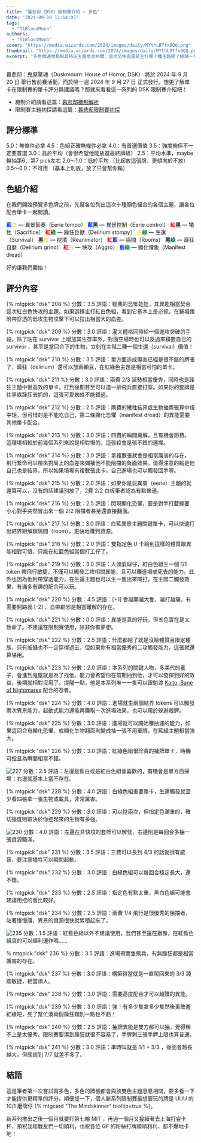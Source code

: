```yaml
---
title: "暮悲邸（DSK）限制賽介紹 — 多色"
date: "2024-09-19 11:14:05"
tags:
  - "T1BloodMoon"
authors:
  - "T1BloodMoon"
cover: "https://media.wizards.com/2024/images/daily/MYthLBTfx9QQ.png"
thumbnail: "https://media.wizards.com/2024/images/daily/MYthLBTfx9QQ.png"
excerpt: "多色牌通常都和其特定主題息息相關，這次恐怖鬼屋是主打哪十種主題呢？總歸一句：我怕"
---
```


暮悲邸：鬼屋驚魂（Duskmourn: House of Horror, DSK） 將於 2024 年 9 月 20 日 舉行售前賽活動，而於隔一週 2024 年 9 月 27 日 正式發行，想更了解單卡在限制賽的單卡評分與建議嗎？那就來看看這一系列的 DSK 限制賽介紹吧！

- 機制介紹請看這篇：[暮悲邸機制解析](https://guildmagesforum.tw/DSK-mechanism/)
- 限制賽主題初探請看這篇：[暮悲邸限制賽初探](https://guildmagesforum.tw/DSK-Limited-Preliminary/)



## 評分標準

5.0：無條件必拿
4.5：色組正確無條件必拿
4.0：有首選價值 
3.5：強度夠但不一定要首選 
3.0：高於平均（會很希望他能放進最終牌組）
2.5：平均水準，maybe輪抽第6、第7 pick左右
2.0～1.0：低於平均 （比起放這張牌，更傾向於不放）
0.5～0.0：不可用 （基本上別放，放了只會幫你輸）

## 色組介紹

在我們開始預覽多色牌之前，先幫各位列出這次十種顏色組合的各個主題，讓各位配合單卡一起閱讀。

**<font color="#023FFD">藍</font><font color="#FED761">白</font>** — 異景節奏（Eerie tempo）
**<font color="#023FFD">藍</font>黑** — 異景控制（Eerie control）
**<font color="#FD0214">紅</font>黑** — 犧牲（Sacrifice）
**<font color="#FD0214">紅</font><font color="#0A883B">綠</font>** — 躁狂巨獸（Delirium stompy）
**<font color="#FED761">白</font><font color="#0A883B">綠</font>** — 生還（Survival）
**黑<font color="#FED761">白</font>** — 挖墳（Reanimator）
**<font color="#FD0214">紅</font><font color="#023FFD">藍</font>** — 隔間（Rooms）
**黑<font color="#0A883B">綠</font>** — 躁狂自磨（Delirium grind）
**<font color="#FD0214">紅</font><font color="#FED761">白</font>** — 快攻（Aggro）
**<font color="#023FFD">藍</font><font color="#0A883B">綠</font>** — 顯化懼象（Manifest dread）
 
好的讓我們開始！
 
## 評分內容
 

{% mtgpick "dsk" 208 %}
分數：3.5
評語：經典的恐怖娃娃，其異能相當契合這次紅白色快攻的主題。如果選擇主打紅白色組，看到它基本上是必抓，在鋪場跟附帶穿透的低攻生物攻擊下可以拉出相當大的血差。

<!---209--->
{% mtgpick "dsk" 209 %}
分數：3.0
評語：灌大體格同時給一個進攻突破的手段，除了貼在 survivor 上增加其生存率外，對面空場時也可以反過來橫置自己的 survivor ，甚至是當回合下的生物，立刻在主階二賺一個生還（survival）價值！

<!---210--->
{% mtgpick "dsk" 210 %}
分數：3.5
評語：單方面造成傷害已經是很不錯的牌張了，躁狂（delirium）還可以放兩顆豆，在紅綠色主題是相當可怕的單卡。

<!---211--->
{% mtgpick "dsk" 211 %}
分數：3.0
評語：兩費 2/3 延勢相當優秀，同時也是躁狂主題中很高效的單卡，打到後期甚至可以造一排飛兵直接打穿。如果你的套牌是往黑綠躁狂去抓的，這張可愛蜘蛛不能錯過。

<!---212--->
{% mtgpick "dsk" 212 %}
分數：2.5
評語：兩費的犧牲結界或生物抽兩張算中規中矩，但可惜的是不能吃自己，第二條顯化恐懼（manifest dread）的異能需要其他單卡配合。

<!---213--->
{% mtgpick "dsk" 213 %}
分數：3.0
評語：四費的瞬間萬解，且有機會節費。這環境相較於前幾個系列來說是相對慢的，這張殺會是張不錯的選擇。

<!---214--->
{% mtgpick "dsk" 214 %}
分數：3.0
評語：拿複數張就會是相當厲害的存在，飛行繫命可以帶來對局上的血差來彌補他不能阻擋的負面效果。值得注意的點是他自己也是結界，所以如果墳場有複數張此卡，自己進場也可以觸發回手喔。

<!---215--->
{% mtgpick "dsk" 215 %}
分數：2.0
評語：如果你是玩異景（eerie）主題的就還算可以，沒有的話建議別放了，2費 2/2 白板筆者認為有點普通。

<!---216--->
{% mtgpick "dsk" 216 %}
分數：2.5
評語：閃現顯化恐懼，要是對手打藍綠要小心對手突然冒出來一個 2/2 阻擋者甚至還直接翻面。

<!---217--->
{% mtgpick "dsk" 217 %}
分數：3.0
評語：白藍異景主題關鍵單卡，可以快速打出結界跟解鎖隔間（room），更快地賺到資源。

<!---218--->
{% mtgpick "dsk" 218 %}
分數：2.0
評語：雙指定色 U 卡給到這樣的體質跟異能相對可惜，只能在紅藍色組當個打工仔了。

<!---219--->
{% mtgpick "dsk" 219 %}
分數：3.0
評語：人頭氣球仔，紅白色組生一個 1/1 token 帶飛行敏捷，不僅可以觸發二攻相關異能，且可以賺進場或死去的能力。此外也因為他附帶穿透能力，在生還主題也可以生一隻出來喊打，在主階二觸發效果，有滿多有趣的配合可以玩。

<!---220--->
{% mtgpick "dsk" 220 %}
分數：4.5
評語：[+1] 會越開越大隻、越打越痛，有需要開路就 [-2] 。自帶辟邪是相當難解的存在。

<!---221--->
{% mtgpick "dsk" 221 %}
分數：0.0
評語：異能是真的好玩，但五色實在是太致命了。不建議在限制賽使用，除非你有夢想。

<!---222--->
{% mtgpick "dsk" 222 %}
分數：2.5
評語：什麼都給了就是沒給體質且限定種族，只有威懾也不一定穿得過去，但如果你有相當優秀的二攻觸發能力，這張就還算堪用。

<!---223--->
{% mtgpick "dsk" 223 %}
分數：2.0
評語：本系列的關鍵人物，多美代的養子，會進到鬼屋就是為了找他。能力會希望你在前期抽到他，才可以發揮到好的效益，後期就相對沒用了。提醒一點，他是本系列唯一一隻可以跟魁渡 [Kaito, Bane of Nightmares](https://scryfall.com/card/dsk/220/kaito-bane-of-nightmares) 配合的忍者。

<!---224--->
{% mtgpick "dsk" 224 %}
分數：4.0
評語：進場就生兩個結界 tokens 可以觸發兩次異景能力，起動式能力還能再賺取一次進場效果，也可以用於躲避殺牌。

<!---225--->
{% mtgpick "dsk" 225 %}
分數：3.0
評語：進場就可以開始賺抽濾的能力，如果這回合有顯化恐懼、或顯化生物翻面則變成抽一張不用棄牌，在藍綠主題相當強大。

<!---226--->
{% mtgpick "dsk" 226 %}
分數：3.0
評語：紅綠色組很珍貴的補牌單卡，時機可控且為瞬間相當不錯。

<!---227--->
![227](https://i.imgur.com/MUli3mT.png)
分數：2.5
評語：左邊是藍白或是紅白色組會喜歡的，有機會是單方面掃場；右邊就基本上當不存在。

<!---228--->
{% mtgpick "dsk" 228 %}
分數：4.0
評語：白綠色組重要單卡，生還觸發就至少看四張拿一張生物或載具，非常厲害。

<!---229--->
{% mtgpick "dsk" 229 %}
分數：3.0
評語：可以挖兩次，但指定色滿重的，確切強度則取決於你挖起來的生物有多強。

<!---230--->
![230](https://i.imgur.com/jMqtb9s.png)
分數：4.0
評語：左邊在非快攻的套牌可以解怪，右邊則是每回合多抽一張資源賺滿。

<!---231--->
{% mtgpick "dsk" 231 %}
分數：3.5
評語：三費可以長到 4/3 的話就很有威脅，要注意犧牲可以瞬間起動。

<!---232--->
{% mtgpick "dsk" 232 %}
分數：3.0
評語：白綠色組可以每回合穩定長大，還不錯。

<!---233--->
{% mtgpick "dsk" 233 %}
分數：2.5
評語：指定色有點太重，黑白色組可能會建議用挖的會比較好。

<!---234--->
{% mtgpick "dsk" 234 %}
分數：2.5
評語：兩費 1/4 飛行是很優秀的阻擋者，站著慢慢賺，異景的資源很快就累積起來了。

<!---235--->
![235](https://i.imgur.com/WJAuqAZ.png)
分數：1.5
評語：紅藍色組以外不建議使用，我們甚至還在猶豫，在紅藍色組真的可以順利運作嗎……

<!---236--->
 % mtgpick "dsk" 236 %}
分數：3.5
評語：進場帶兩隻飛兵，有無躁狂都是相當厲害的存在。

<!---237--->
{% mtgpick "dsk" 237 %}
分數：3.0
評語：構築得當就是一直爬回來的 3/3 踐踏敏捷，相當煩人。

<!---238--->
{% mtgpick "dsk" 238 %}
分數：3.0
評語：需要高度配合才可以超賺的異能。

<!---239--->
{% mtgpick "dsk" 239 %}
分數：3.0
評語：強！有多少隻拿多少隻然後勇敢進紅綠吧，死了幫忙湊兩個躁狂類別一點也不虧！

<!---240--->
{% mtgpick "dsk" 240 %}
分數：2.5
評語：抽牌異能是雙方都可以抽，覺得稱不上是太優秀。限制賽要湊到躁狂就很不容易了，手牌剩三張手牌上限也算普通。

<!---241--->
{% mtgpick "dsk" 241 %}
分數：3.0
評語：準時叫就是 1/1 + 3/3 ，後面會越長越大，但應該到 7/7 就差不多了。

## 結語

這是筆者第一次嘗試寫多色，多色的牌張都會與該雙色主題息息相關，要多看一下才能提供更精準的評分。順便提一下，個人新系列限制賽最想要玩的牌是 UUU 的 10/1 磨牌仔 {% mtgcard "The Mindskinner" tooltip=true %}。

新系列推出之後一個月就要打第七輪 MIT ，再過一個月又接續著去上海打睿卡杯，預祝我和戰友們一切順利，也祝各位 GF 的粉絲打牌順順利利、都不爆地卡地！
